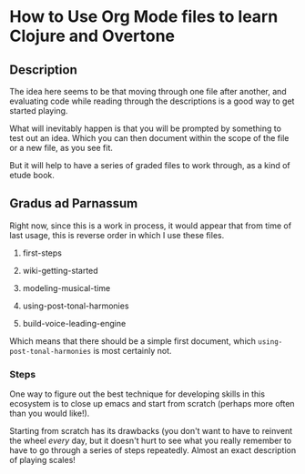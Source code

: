 # How to Use Org Mode files to learn Clojure and Overtone
## Description
The idea here seems to be that moving through one file after another,
and evaluating code while reading through the descriptions is a good
way to get started playing.

What will inevitably happen is that you will be prompted by something
to test out an idea. Which you can then document within the scope of
the file or a new file, as you see fit.

But it will help to have a series of graded files to work through, as
a kind of etude book.

## Gradus ad Parnassum

Right now, since this is a work in process, it would appear that from
time of last usage, this is reverse order in which I use these files. 

1. first-steps

2. wiki-getting-started

3. modeling-musical-time

4. using-post-tonal-harmonies

5. build-voice-leading-engine


Which means that there should be a simple first document, which
`using-post-tonal-harmonies` is most certainly not.

### Steps
One way to figure out the best technique for developing skills in this
ecosystem is to close up emacs and start from scratch (perhaps more
often than you would like!).

Starting from scratch has its drawbacks (you don't want to have to
reinvent the wheel *every* day, but it doesn't hurt to see what you
really remember to have to go through a series of steps repeatedly.
Almost an exact description of playing scales!



